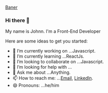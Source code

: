 
[Baner](https://github.com/Xhoni96/xhoni96/blob/master/XHONI%20KOMINI.png)




### Hi there 👋
My name is Johnn. I'm a Front-End Developer



Here are some ideas to get you started:

- 🔭 I’m currently working on ...Javascript.
- 🌱 I’m currently learning ...ReactJs.
- 👯 I’m looking to collaborate on ...Javascript.
- 🤔 I’m looking for help with ...
- 💬 Ask me about ...Anything.
- 📫 How to reach me: ...[Email](mailto:Xhonikomini96@gmail.com),   [Linkedln](https://www.linkedin.com/in/xhonikomini/).
- 😄 Pronouns: ...he/him


